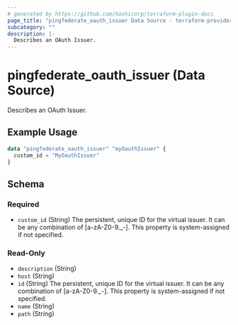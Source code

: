 ```yaml
---
# generated by https://github.com/hashicorp/terraform-plugin-docs
page_title: "pingfederate_oauth_issuer Data Source - terraform-provider-pingfederate"
subcategory: ""
description: |-
  Describes an OAuth Issuer.
---
```


# pingfederate_oauth_issuer (Data Source)

Describes an OAuth Issuer.

## Example Usage

```terraform
data "pingfederate_oauth_issuer" "myOauthIssuer" {
  custom_id = "MyOauthIssuer"
}
```

<!-- schema generated by tfplugindocs -->
## Schema

### Required

- `custom_id` (String) The persistent, unique ID for the virtual issuer. It can be any combination of [a-zA-Z0-9._-]. This property is system-assigned if not specified.

### Read-Only

- `description` (String)
- `host` (String)
- `id` (String) The persistent, unique ID for the virtual issuer. It can be any combination of [a-zA-Z0-9._-]. This property is system-assigned if not specified.
- `name` (String)
- `path` (String)
